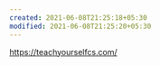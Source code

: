 ```yaml
---
created: 2021-06-08T21:25:18+05:30
modified: 2021-06-08T21:25:20+05:30
---
```


https://teachyourselfcs.com/
